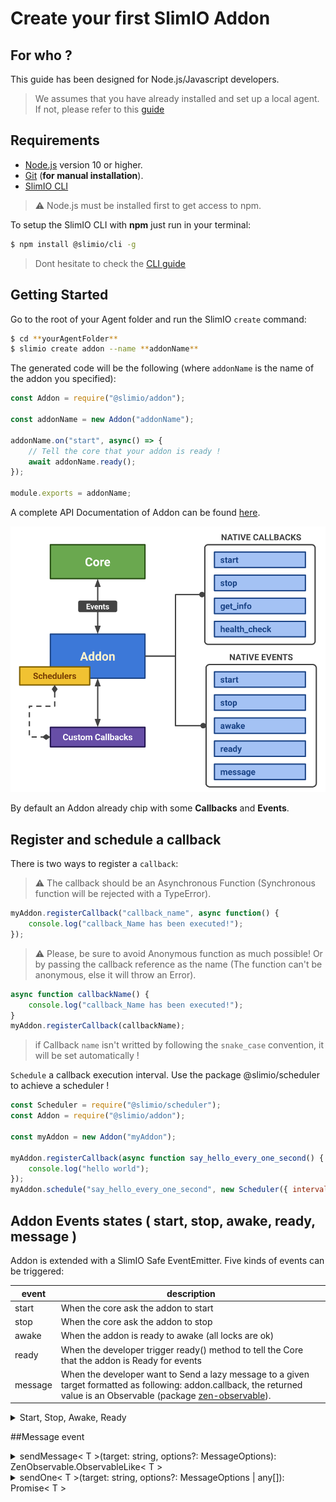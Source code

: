 # Create your first SlimIO Addon

## For who ?
This guide has been designed for Node.js/Javascript developers.

> We assumes that you have already installed and set up a local agent. If not, please refer to this [guide](https://github.com/SlimIO/Governance/blob/master/docs/get_started.md#slimio-starter-guide)

## Requirements

- [Node.js](https://nodejs.org/en/) version 10 or higher.
- [Git](https://git-scm.com/) (**for manual installation**).
- [SlimIO CLI](https://github.com/SlimIO/CLI#cli)

> ⚠️ Node.js must be installed first to get access to npm.

To setup the SlimIO CLI with **npm** just run in your terminal:
```bash
$ npm install @slimio/cli -g
```

> Dont hesitate to check the [CLI guide](https://github.com/SlimIO/Governance/blob/master/docs/use_cli.md#use-cli)

## Getting Started

Go to the root of your Agent folder and run the SlimIO `create` command:
```bash
$ cd **yourAgentFolder**
$ slimio create addon --name **addonName**
```

The generated code will be the following (where `addonName` is the name of the addon you specified):
```js
const Addon = require("@slimio/addon"); 

const addonName = new Addon("addonName"); 

addonName.on("start", async() => {
    // Tell the core that your addon is ready !
    await addonName.ready();
});

module.exports = addonName;
```

A complete API Documentation of Addon can be found [here](https://github.com/SlimIO/Addon#addon).

<p align="center">
<img src="./images/addon.svg" width="650">
</p>

By default an Addon already chip with some **Callbacks** and **Events**.

## Register and schedule a callback

There is two ways to register a `callback`:

> ⚠️ The callback should be an Asynchronous Function (Synchronous function will be rejected with a TypeError).

```js
myAddon.registerCallback("callback_name", async function() {
    console.log("callback_Name has been executed!");
});
```
>⚠️ Please, be sure to avoid Anonymous function as much possible!
Or by passing the callback reference as the name (The function can't be anonymous, else it will throw an Error).

```js
async function callbackName() {
    console.log("callback_Name has been executed!");
}
myAddon.registerCallback(callbackName);
```
> if Callback `name` isn't writted by following the `snake_case` convention, it will be set automatically !

`Schedule` a callback execution interval. Use the package @slimio/scheduler to achieve a scheduler !

```js
const Scheduler = require("@slimio/scheduler");
const Addon = require("@slimio/addon");

const myAddon = new Addon("myAddon");

myAddon.registerCallback(async function say_hello_every_one_second() {
    console.log("hello world");
});
myAddon.schedule("say_hello_every_one_second", new Scheduler({ interval: 1 }));
```

## Addon Events states ( start, stop, awake, ready, message )
Addon is extended with a SlimIO Safe EventEmitter. Five kinds of events can be triggered:

| event | description |
| --- | --- |
| start | When the core ask the addon to start |
| stop | When the core ask the addon to stop |
| awake | When the addon is ready to awake (all locks are ok) |
| ready | When the developer trigger ready() method to tell the Core that the addon is Ready for events
| message | When the developer want to Send a lazy message to a given target formatted as following: addon.callback, the returned value is an Observable (package [zen-observable](https://github.com/zenparsing/zen-observable)).


<details><summary>Start, Stop, Awake, Ready</summary>
<br />

```js
const Addon = require("@slimio/addon");
// Create addon
const CPU = new Addon("cpu");

// start event!
CPU.on("start", async() => {
    console.log("cpu addon started!");
    // Do your things
    // Tell the core that your addon is ready!
    CPU.ready();
});

CPU.on("stop", async() => {
    console.log("addon stopped");
});

module.exports = CPU;
```

> In this case, we want the "events" to be ready before the CPU addon is started, so we use `lockon` on `events`, and `awake` to wait to receive the "ready" message from `events` to launch our addon scripts.
```js
const Addon = require("@slimio/addon");
// Create addon
const CPU = new Addon("cpu").lockOn("events")

// start event!
CPU.on("awake", async() => {
    console.log("cpu addon started!");
    // Do your things
    // Tell the core that your addon is ready!
    CPU.ready();
});

CPU.on("stop", async() => {
    console.log("addon stopped");
});

module.exports = CPU;
```
</details>

##Message event
<details><summary>sendMessage< T >(target: string, options?: MessageOptions): ZenObservable.ObservableLike< T ></summary>
<br />

>Send a lazy message to a given target formatted as following: `addon.callback`. The returned value is an Observable (package [zen-observable](https://github.com/zenparsing/zen-observable)).
```js
const Addon = require("@slimio/addon");
// Create addon
const myAddon = new Addon("myAddon");

myAddon.on("start", function() {
    myAddon
        .sendMessage("cpu.get_info")
        .subscribe(console.log);
    myAddon.ready();
});

myAddon.on("stop", async() => {
    console.log("addon stopped");
});

module.exports = myAddon;
```
>For **Message Event** , this are the Available options:

| name | default value | description |
| --- | --- | --- |
| args | Empty Array | Callback arguments |
| noReturn | false | If `true`, the method will return void 0 instead of a new Observable |
| timeout | 5000 | Timeout delay (before the hook expire) |
</details>
</details>

<details><summary>sendOne< T >(target: string, options?: MessageOptions | any[]): Promise< T ></summary>
<br />

>you can send *one* lazy message to a given target. The returned value is a `Promise` (Use sendMessage under the hood).

```js
const Addon = require("@slimio/addon");
// Create addon
const myAddon = new Addon("myAddon");

myAddon.on("start", async function() {
    const addons = await myAddon.sendOne("gate.list_addons");
    console.log(addons);

    myAddon.ready();
});

myAddon.on("stop", async() => {
    console.log("addon stopped");
});

module.exports = myAddon;
```

Available options are the same as **sendMessage()**. If options is an Array, the message options will be constructed as follow
```
{ args: [] }
```
</details>
